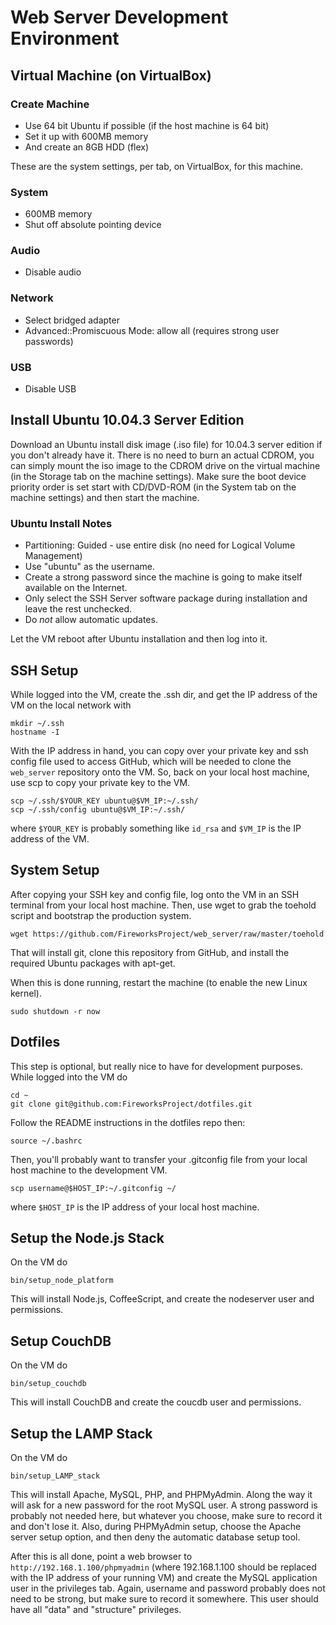 Web Server Development Environment
==================================


Virtual Machine (on VirtualBox)
-------------------------------
### Create Machine
* Use 64 bit Ubuntu if possible (if the host machine is 64 bit)
* Set it up with 600MB memory
* And create an 8GB HDD (flex)

These are the system settings, per tab, on VirtualBox, for this machine.

### System
* 600MB memory
* Shut off absolute pointing device

### Audio
* Disable audio

### Network
* Select bridged adapter
* Advanced::Promiscuous Mode: allow all (requires strong user passwords)

### USB
* Disable USB


Install Ubuntu 10.04.3 Server Edition
-------------------------------------
Download an Ubuntu install disk image (.iso file) for 10.04.3 server edition if
you don't already have it. There is no need to burn an actual CDROM, you can
simply mount the iso image to the CDROM drive on the virtual machine (in the
Storage tab on the machine settings).  Make sure the boot device priority order
is set start with CD/DVD-ROM (in the System tab on the machine settings) and
then start the machine.

### Ubuntu Install Notes
* Partitioning: Guided - use entire disk (no need for Logical Volume Management)
* Use "ubuntu" as the username.
* Create a strong password since the machine is going to make itself available on the Internet.
* Only select the SSH Server software package during installation and leave the rest unchecked.
* Do *not* allow automatic updates.

Let the VM reboot after Ubuntu installation and then log into it.


SSH Setup
---------
While logged into the VM, create the .ssh dir, and get the IP address of the VM
on the local network with

    mkdir ~/.ssh
    hostname -I

With the IP address in hand, you can copy over your private key and ssh config
file used to access GitHub, which will be needed to clone the `web_server`
repository onto the VM.  So, back on your local host machine, use scp to copy
your private key to the VM.

    scp ~/.ssh/$YOUR_KEY ubuntu@$VM_IP:~/.ssh/
    scp ~/.ssh/config ubuntu@$VM_IP:~/.ssh/

where `$YOUR_KEY` is probably something like `id_rsa` and `$VM_IP` is the IP
address of the VM.


System Setup
------------
After copying your SSH key and config file, log onto the VM in an SSH terminal
from your local host machine.  Then, use wget to grab the toehold script and
bootstrap the production system.

    wget https://github.com/FireworksProject/web_server/raw/master/toehold

That will install git, clone this repository from GitHub, and install the
required Ubuntu packages with apt-get.

When this is done running, restart the machine (to enable the new Linux kernel).

    sudo shutdown -r now


Dotfiles
--------
This step is optional, but really nice to have for development purposes. While logged into the VM do

    cd ~
    git clone git@github.com:FireworksProject/dotfiles.git

Follow the README instructions in the dotfiles repo then:

    source ~/.bashrc

Then, you'll probably want to transfer your .gitconfig file from your local
host machine to the development VM.

    scp username@$HOST_IP:~/.gitconfig ~/

where `$HOST_IP` is the IP address of your local host machine.


Setup the Node.js Stack
-----------------------
On the VM do

    bin/setup_node_platform

This will install Node.js, CoffeeScript, and create the nodeserver user and
permissions.


Setup CouchDB
-------------
On the VM do

    bin/setup_couchdb

This will install CouchDB and create the coucdb user and permissions.


Setup the LAMP Stack
--------------------
On the VM do

    bin/setup_LAMP_stack

This will install Apache, MySQL, PHP, and PHPMyAdmin. Along the way it will ask
for a new password for the root MySQL user. A strong password is probably not
needed here, but whatever you choose, make sure to record it and don't lose it.
Also, during PHPMyAdmin setup, choose the Apache server setup option, and then
deny the automatic database setup tool.

After this is all done, point a web browser to
`http://192.168.1.100/phpmyadmin` (where 192.168.1.100 should be replaced with
the IP address of your running VM) and create the MySQL application user in the
privileges tab.  Again, username and password probably does not need to be
strong, but make sure to record it somewhere. This user should have all "data"
and "structure" privileges.
